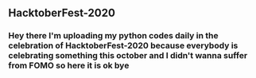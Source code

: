 ## HacktoberFest-2020

### Hey there I'm uploading my python codes daily in the celebration of HacktoberFest-2020 because everybody is celebrating something this october and I didn't wanna suffer from FOMO so here it is ok bye
